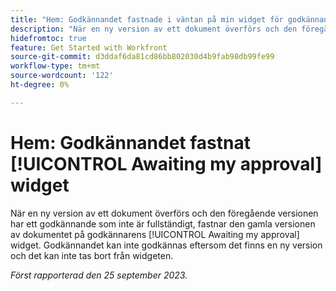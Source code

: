 ```yaml
---
title: "Hem: Godkännandet fastnade i väntan på min widget för godkännande"
description: "När en ny version av ett dokument överförs och den föregående versionen har ett godkännande som inte är fullständigt, fastnar den gamla versionen av dokumentet på godkännarens väntande widget för godkännande. Godkännandet kan inte godkännas eftersom det finns en ny version och det kan inte tas bort från widgeten."
hidefromtoc: true
feature: Get Started with Workfront
source-git-commit: d3ddaf6da81cd86bb802030d4b9fab98db99fe99
workflow-type: tm+mt
source-wordcount: '122'
ht-degree: 0%

---
```



# Hem: Godkännandet fastnat [!UICONTROL Awaiting my approval] widget

<!--on WF and WFP TOCs-->

När en ny version av ett dokument överförs och den föregående versionen har ett godkännande som inte är fullständigt, fastnar den gamla versionen av dokumentet på godkännarens [!UICONTROL Awaiting my approval] widget. Godkännandet kan inte godkännas eftersom det finns en ny version och det kan inte tas bort från widgeten.

_Först rapporterad den 25 september 2023._
